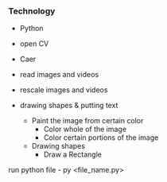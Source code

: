 ### Technology

- Python
- open CV
- Caer

- read images and videos
- rescale images and videos
- drawing shapes & putting text
  - Paint the image from certain color
    - Color whole of the image
    - Color certain portions of the image
  - Drawing shapes
    - Draw a Rectangle

run python file - py <file_name.py>
